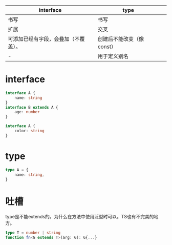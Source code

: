|interface|type||
|-|-|-|
|书写|书写||
|扩展|交叉||
|可添加已经有字段，会叠加（不覆盖）。|创建后不能改变（像const）||
|-|用于定义别名||

# interface
```ts
interface A {
    name: string
}
interface B extends A {
    age: number
}

interface A {
    color: string
}
```



# type
```ts
type A = {
    name: string,
}

```

# 吐槽
type是不能extends的。为什么在方法中使用泛型时可以。TS也有不完美的地方。  
```ts
type T = number | string
function fn<G extends T>(arg: G): G{...}
```